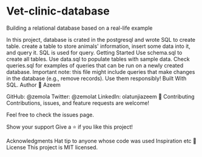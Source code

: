 # Vet-clinic-database
Building a relational database based on a real-life example

In this project, database is crated in the postgresql and wrote SQL to create table.
create a table to store animals' information, insert some data into it, and query it.
SQL is used for query.
Getting Started
Use schema.sql to create all tables.
Use data.sql to populate tables with sample data.
Check queries.sql for examples of queries that can be run on a newly created database. Important note: this file might include queries that make changes in the database (e.g., remove records). Use them responsibly!
Built With
SQL.
Author
👤 Azeem

GitHub: @zemola
Twitter: @zemolat
LinkedIn: olatunjiazeem
🤝 Contributing
Contributions, issues, and feature requests are welcome!

Feel free to check the issues page.

Show your support
Give a ⭐️ if you like this project!

Acknowledgments
Hat tip to anyone whose code was used
Inspiration
etc
📝 License
This project is MIT licensed.